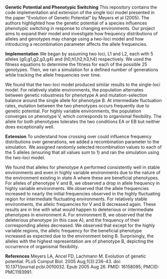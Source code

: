 **Genetic Potential and Phenotypic Switching**
This repository contains the code implementation and extension of the single loci model presented in the paper "Evolution of Genetic Potential" by Meyers et al (2005). The authors highlighted how the genetic potential of a species influences phenotypic switching in response to changing environments. Our project aims to expand their model and investigate how frequency distributions of alleles and genotypes may change using a two-loci model and how introducing a recombination parameter affects the allele frequencies.

**Implementation**
We began by assuming two loci, L1 and L2, each with 5 alleles (g0,g1,g2,g3,g4) and (h0,h1,h2,h3,h4) respectively. We used the fitness equations to determine the fitness for each of the possible 25 genotypes. Then, we ran a simulation for a defined number of generations while tracking the allele frequencies over time.

We found that the two-loci model produced similar results to the single-loci model. For relatively stable environments, the population alternates between genetic robustness for phenotype A and mutation-selection balance around the single allele for phenotype B. At intermediate fluctuation rates, mutation between the two phenotypes occurs frequently due to genetic potential. For highly variable environments, the population converges on phenotype V, which corresponds to organismal flexibility. The allele for both phenotypes tolerates the two conditions EA or EB but neither does exceptionally well.

**Extension**
To understand how crossing over could influence frequency distributions over generations, we added a recombination parameter to the simulation. We assigned randomly selected recombination values to each of the 5 alleles (ensuring that all values sum to 1) and ran the simulation using the two-loci model.

We found that alleles for phenotype A performed consistently well in stable environments and even in highly variable environments due to the nature of the environment existing in state A where these are beneficial phenotypes. For alleles of phenotype V and B, we observed a drop in allele frequency in highly variable environments. We observed that the allele frequencies increased to nearly the initial frequencies observed in the highly fluctuating region for intermediate fluctuating environments. For relatively stable environments, the allelic frequencies for V and B decreased again. These results are in line with what would happen to deleterious or intermediate phenotypes in environment A. For environment B, we observed that the deleterious phenotype (in this case A), and the frequency of their corresponding alleles decreased. We observed that except for the highly variable regions, the allelic frequency for the beneficial phenotype increased as expected due to the environment being B. Surprisingly, the alleles with the highest representation are of phenotype B, depicting the occurrence of organismal flexibility.

**References**
Meyers LA, Ancel FD, Lachmann M. Evolution of genetic potential. PLoS Comput Biol. 2005 Aug;1(3):236-43. doi: 10.1371/journal.pcbi.0010032. Epub 2005 Aug 26. PMID: 16158095; PMCID: PMC1193991.
